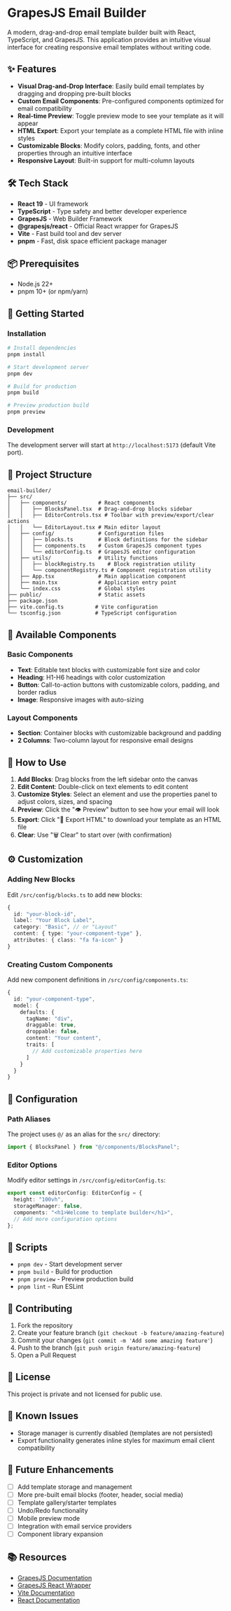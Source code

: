 # GrapesJS Email Builder

A modern, drag-and-drop email template builder built with React, TypeScript, and GrapesJS. This application provides an intuitive visual interface for creating responsive email templates without writing code.

## ✨ Features

- **Visual Drag-and-Drop Interface**: Easily build email templates by dragging and dropping pre-built blocks
- **Custom Email Components**: Pre-configured components optimized for email compatibility
- **Real-time Preview**: Toggle preview mode to see your template as it will appear
- **HTML Export**: Export your template as a complete HTML file with inline styles
- **Customizable Blocks**: Modify colors, padding, fonts, and other properties through an intuitive interface
- **Responsive Layout**: Built-in support for multi-column layouts

## 🛠️ Tech Stack

- **React 19** - UI framework
- **TypeScript** - Type safety and better developer experience
- **GrapesJS** - Web Builder Framework
- **@grapesjs/react** - Official React wrapper for GrapesJS
- **Vite** - Fast build tool and dev server
- **pnpm** - Fast, disk space efficient package manager

## 📦 Prerequisites

- Node.js 22+ 
- pnpm 10+ (or npm/yarn)

## 🚀 Getting Started

### Installation

```bash
# Install dependencies
pnpm install

# Start development server
pnpm dev

# Build for production
pnpm build

# Preview production build
pnpm preview
```

### Development

The development server will start at `http://localhost:5173` (default Vite port).

## 📁 Project Structure

```
email-builder/
├── src/
│   ├── components/          # React components
│   │   ├── BlocksPanel.tsx  # Drag-and-drop blocks sidebar
│   │   ├── EditorControls.tsx # Toolbar with preview/export/clear actions
│   │   └── EditorLayout.tsx # Main editor layout
│   ├── config/              # Configuration files
│   │   ├── blocks.ts        # Block definitions for the sidebar
│   │   ├── components.ts    # Custom GrapesJS component types
│   │   └── editorConfig.ts  # GrapesJS editor configuration
│   ├── utils/               # Utility functions
│   │   ├── blockRegistry.ts    # Block registration utility
│   │   └── componentRegistry.ts # Component registration utility
│   ├── App.tsx              # Main application component
│   ├── main.tsx             # Application entry point
│   └── index.css            # Global styles
├── public/                  # Static assets
├── package.json
├── vite.config.ts          # Vite configuration
└── tsconfig.json           # TypeScript configuration
```

## 🎨 Available Components

### Basic Components
- **Text**: Editable text blocks with customizable font size and color
- **Heading**: H1-H6 headings with color customization
- **Button**: Call-to-action buttons with customizable colors, padding, and border radius
- **Image**: Responsive images with auto-sizing

### Layout Components
- **Section**: Container blocks with customizable background and padding
- **2 Columns**: Two-column layout for responsive email designs

## 🎯 How to Use

1. **Add Blocks**: Drag blocks from the left sidebar onto the canvas
2. **Edit Content**: Double-click on text elements to edit content
3. **Customize Styles**: Select an element and use the properties panel to adjust colors, sizes, and spacing
4. **Preview**: Click the "👁️ Preview" button to see how your email will look
5. **Export**: Click "💾 Export HTML" to download your template as an HTML file
6. **Clear**: Use "🗑️ Clear" to start over (with confirmation)

## ⚙️ Customization

### Adding New Blocks

Edit `/src/config/blocks.ts` to add new blocks:

```typescript
{
  id: "your-block-id",
  label: "Your Block Label",
  category: "Basic", // or "Layout"
  content: { type: "your-component-type" },
  attributes: { class: "fa fa-icon" }
}
```

### Creating Custom Components

Add new component definitions in `/src/config/components.ts`:

```typescript
{
  id: "your-component-type",
  model: {
    defaults: {
      tagName: "div",
      draggable: true,
      droppable: false,
      content: "Your content",
      traits: [
        // Add customizable properties here
      ]
    }
  }
}
```

## 🔧 Configuration

### Path Aliases

The project uses `@/` as an alias for the `src/` directory:

```typescript
import { BlocksPanel } from "@/components/BlocksPanel";
```

### Editor Options

Modify editor settings in `/src/config/editorConfig.ts`:

```typescript
export const editorConfig: EditorConfig = {
  height: "100vh",
  storageManager: false,
  components: "<h1>Welcome to template builder</h1>",
  // Add more configuration options
};
```

## 📝 Scripts

- `pnpm dev` - Start development server
- `pnpm build` - Build for production
- `pnpm preview` - Preview production build
- `pnpm lint` - Run ESLint

## 🤝 Contributing

1. Fork the repository
2. Create your feature branch (`git checkout -b feature/amazing-feature`)
3. Commit your changes (`git commit -m 'Add some amazing feature'`)
4. Push to the branch (`git push origin feature/amazing-feature`)
5. Open a Pull Request

## 📄 License

This project is private and not licensed for public use.

## 🐛 Known Issues

- Storage manager is currently disabled (templates are not persisted)
- Export functionality generates inline styles for maximum email client compatibility

## 🔮 Future Enhancements

- [ ] Add template storage and management
- [ ] More pre-built email blocks (footer, header, social media)
- [ ] Template gallery/starter templates
- [ ] Undo/Redo functionality
- [ ] Mobile preview mode
- [ ] Integration with email service providers
- [ ] Component library expansion

## 📚 Resources

- [GrapesJS Documentation](https://grapesjs.com/docs/)
- [GrapesJS React Wrapper](https://github.com/GrapesJS/react)
- [Vite Documentation](https://vitejs.dev/)
- [React Documentation](https://react.dev/)
